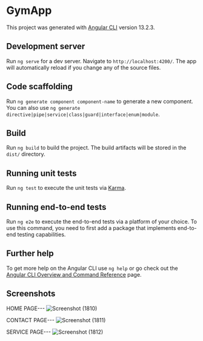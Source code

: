 # GymApp

This project was generated with [Angular CLI](https://github.com/angular/angular-cli) version 13.2.3.

## Development server

Run `ng serve` for a dev server. Navigate to `http://localhost:4200/`. The app will automatically reload if you change any of the source files.

## Code scaffolding

Run `ng generate component component-name` to generate a new component. You can also use `ng generate directive|pipe|service|class|guard|interface|enum|module`.

## Build

Run `ng build` to build the project. The build artifacts will be stored in the `dist/` directory.

## Running unit tests

Run `ng test` to execute the unit tests via [Karma](https://karma-runner.github.io).

## Running end-to-end tests

Run `ng e2e` to execute the end-to-end tests via a platform of your choice. To use this command, you need to first add a package that implements end-to-end testing capabilities.

## Further help

To get more help on the Angular CLI use `ng help` or go check out the [Angular CLI Overview and Command Reference](https://angular.io/cli) page.

## Screenshots
HOME PAGE---
![Screenshot (1810)](https://user-images.githubusercontent.com/98953795/188562648-055a55fd-9a4c-4829-b246-aa84d263ca96.png)

CONTACT PAGE---
![Screenshot (1811)](https://user-images.githubusercontent.com/98953795/188563749-9b746c05-4452-4dea-8490-e2d8e4d09b9e.png)

SERVICE PAGE---
![Screenshot (1812)](https://user-images.githubusercontent.com/98953795/188564007-5ff30838-c85d-4c17-9090-72b24892d9e1.png)


